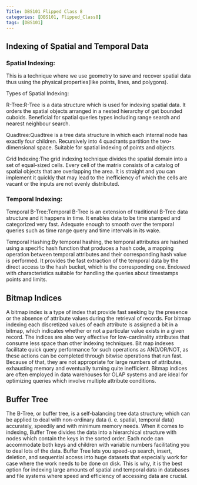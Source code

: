 ```yaml
---
Title: DBS101 Flipped Class 8
categories: [DBS101, Flipped_Class8]
tags: [DBS101]
---
```


## Indexing of Spatial and Temporal Data
### Spatial Indexing:

This is a technique where we use geometry to save and recover spatial data thus using the physical properties(like points, lines, and polygons). 
 
Types of Spatial Indexing:
 
R-Tree:R-Tree is a data structure which is used for indexing spatial data. It orders the spatial objects arranged in a nested hierarchy of get bounded cuboids. Beneficial for spatial queries types including range search and nearest neighbour search. 
 
Quadtree:Quadtree is a tree data structure in which each internal node has exactly four children. Recursively into 4 quadrants partition the two-dimensional space. Suitable for spatial indexing of points and objects. 
 
Grid Indexing:The grid indexing technique divides the spatial domain into a set of equal-sized cells. Every cell of the matrix consists of a catalog of spatial objects that are overlapping the area. It is straight and you can implement it quickly that may lead to the inefficiency of which the cells are vacant or the inputs are not evenly distributed. 

### Temporal Indexing:

Temporal B-Tree:Temporal B-Tree is an extension of traditional B-Tree data structure and it happens in time. It enables data to be time stamped and categorized very fast. Adequate enough to smooth over the temporal queries such as time range query and time intervals in its wake. 
 
Temporal Hashing:By temporal hashing, the temporal attributes are hashed using a specific hash function that produces a hash code, a mapping operation between temporal attributes and their corresponding hash value is performed. It provides the fast extraction of the temporal data by the direct access to the hash bucket, which is the corresponding one. Endowed with characteristics suitable for handling the queries about timestamps points and limits. 

## Bitmap Indices

A bitmap index is a type of index that provide fast seeking by the presence or the absence of attribute values during the retrieval of records. For bitmap indexing each discretized values of each attribute is assigned a bit in a bitmap, which indicates whether or not a particular value exists in a given record. The indices are also very effective for low-cardinality attributes that consume less space than other indexing techniques. Bit map indexes facilitate quick query performance for such operations as AND/OR/NOT, as these actions can be completed through bitwise operations that run fast. Because of that, they are not appropriate for large numbers of attributes, exhausting memory and eventually turning quite inefficient. Bitmap indices are often employed in data warehouses for OLAP systems and are ideal for optimizing queries which involve multiple attribute conditions. 

## Buffer Tree

The B-Tree, or buffer tree, is a self-balancing tree data structure; which can be applied to deal with non-ordinary data (i. e.  spatial, temporal data) accurately, speedily and with minimum memory needs. When it comes to indexing, Buffer Tree divides the data into a hierarchical structure with nodes which contain the keys in the sorted order. Each node can accommodate both keys and children with variable numbers facilitating you to deal lots of the data. Buffer Tree lets you speed-up search, insert, deletion, and sequential access into huge datasets that especially work for case where the work needs to be done on disk. This is why, it is the best option for indexing large amounts of spatial and temporal data in databases and file systems where speed and efficiency of accessing data are crucial. 